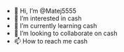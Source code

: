 - 👋 Hi, I’m @Matej5555
- 👀 I’m interested in cash
- 🌱 I’m currently learning cash
- 💞️ I’m looking to collaborate on cash
- 📫 How to reach me cash

<!---
Matej5555/Matej5555 is a ✨ special ✨ repository because its `README.md` (this file) appears on your GitHub profile.
You can click the Preview link to take a look at your changes.
--->

